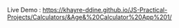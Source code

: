 Live Demo : https://khayre-ddine.github.io/JS-Practical-Projects/Calculators/&Age&%20Calculator%20App%201/
